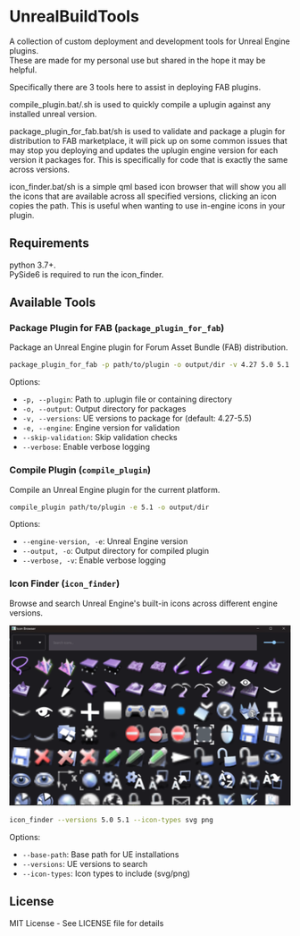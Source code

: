 # UnrealBuildTools

A collection of custom deployment and development tools for Unreal Engine plugins.  
These are made for my personal use but shared in the hope it may be helpful.

Specifically there are 3 tools here to assist in deploying FAB plugins.

compile_plugin.bat/.sh is used to quickly compile a uplugin against any installed unreal version.

package_plugin_for_fab.bat/sh is used to validate and package a plugin for distribution to FAB marketplace, it will pick up on some common issues that may stop you deploying and updates the uplugin engine version for each version it packages for. This is specifically for code that is exactly the same across versions.

icon_finder.bat/sh is a simple qml based icon browser that will show you all the icons that are available across all specified versions, clicking an icon copies the path.  This is useful when wanting to use in-engine icons in your plugin.

## Requirements

python 3.7+.  
PySide6 is required to run the icon_finder.  

## Available Tools

### Package Plugin for FAB (`package_plugin_for_fab`)

Package an Unreal Engine plugin for Forum Asset Bundle (FAB) distribution.

```bash
package_plugin_for_fab -p path/to/plugin -o output/dir -v 4.27 5.0 5.1
```

Options:
- `-p, --plugin`: Path to .uplugin file or containing directory
- `-o, --output`: Output directory for packages
- `-v, --versions`: UE versions to package for (default: 4.27-5.5)
- `-e, --engine`: Engine version for validation
- `--skip-validation`: Skip validation checks
- `--verbose`: Enable verbose logging

### Compile Plugin (`compile_plugin`)

Compile an Unreal Engine plugin for the current platform.

```bash
compile_plugin path/to/plugin -e 5.1 -o output/dir
```

Options:
- `--engine-version, -e`: Unreal Engine version
- `--output, -o`: Output directory for compiled plugin
- `--verbose, -v`: Enable verbose logging

### Icon Finder (`icon_finder`)

Browse and search Unreal Engine's built-in icons across different engine versions.

![Icon Finder Screenshot](docs/screenshots/icon_finder.png)

```bash
icon_finder --versions 5.0 5.1 --icon-types svg png
```

Options:
- `--base-path`: Base path for UE installations
- `--versions`: UE versions to search
- `--icon-types`: Icon types to include (svg/png)

## License

MIT License - See LICENSE file for details
